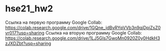 # hse21_hw2
Ссылка на первую программу Google Collab: https://colab.research.google.com/drive/1GQne_jdBvRYqVVb3n9qjDpiZsZ0vr017?usp=sharing
Ссылка на вторую программу Google Collab: https://colab.research.google.com/drive/1LJ5GIs7GwoMn0920Z0y0HdkH3zJXDZbt?usp=sharing
